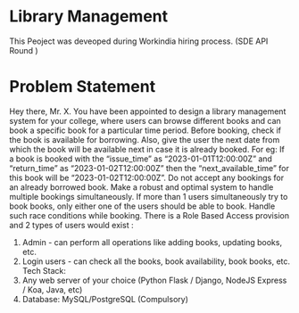 # Library Management
This Peoject was deveoped during Workindia hiring process. (SDE API Round )

# Problem Statement
Hey there, Mr. X. You have been appointed to design a library management system for your college, where users can browse different
books and can book a specific book for a particular time period.
Before booking, check if the book is available for borrowing. Also, give the user the next date from which the book will be available next in
case it is already booked.
For eg: If a book is booked with the “issue_time” as “2023-01-01T12:00:00Z” and “return_time” as “2023-01-02T12:00:00Z” then the
“next_available_time” for this book will be “2023-01-02T12:00:00Z”.
Do not accept any bookings for an already borrowed book. Make a robust and optimal system to handle multiple bookings simultaneously.
If more than 1 users simultaneously try to book books, only either one of the users should be able to book. Handle such race conditions
while booking.
There is a Role Based Access provision and 2 types of users would exist :
1. Admin - can perform all operations like adding books, updating books, etc.
2. Login users - can check all the books, book availability, book books, etc.
Tech Stack:
1. Any web server of your choice (Python Flask / Django, NodeJS Express / Koa, Java, etc)
2. Database: MySQL/PostgreSQL (Compulsory)
